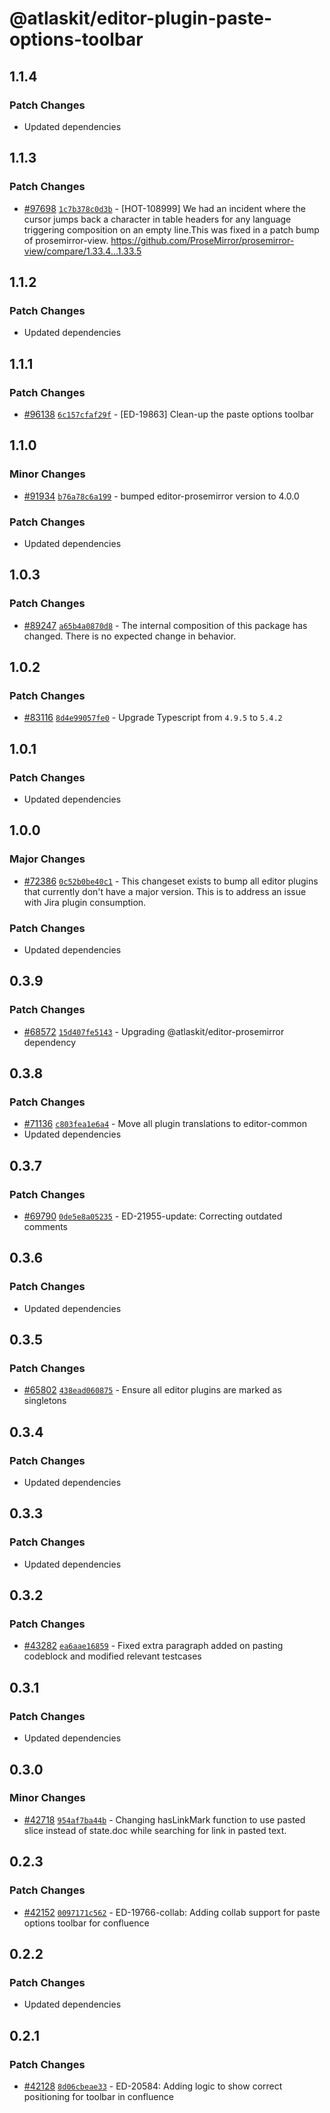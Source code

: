 # @atlaskit/editor-plugin-paste-options-toolbar

## 1.1.4

### Patch Changes

-   Updated dependencies

## 1.1.3

### Patch Changes

-   [#97698](https://stash.atlassian.com/projects/CONFCLOUD/repos/confluence-frontend/pull-requests/97698)
    [`1c7b378c0d3b`](https://stash.atlassian.com/projects/CONFCLOUD/repos/confluence-frontend/commits/1c7b378c0d3b) -
    [HOT-108999] We had an incident where the cursor jumps back a character in table headers for any
    language triggering composition on an empty line.This was fixed in a patch bump of
    prosemirror-view. https://github.com/ProseMirror/prosemirror-view/compare/1.33.4...1.33.5

## 1.1.2

### Patch Changes

-   Updated dependencies

## 1.1.1

### Patch Changes

-   [#96138](https://stash.atlassian.com/projects/CONFCLOUD/repos/confluence-frontend/pull-requests/96138)
    [`6c157cfaf29f`](https://stash.atlassian.com/projects/CONFCLOUD/repos/confluence-frontend/commits/6c157cfaf29f) -
    [ED-19863] Clean-up the paste options toolbar

## 1.1.0

### Minor Changes

-   [#91934](https://stash.atlassian.com/projects/CONFCLOUD/repos/confluence-frontend/pull-requests/91934)
    [`b76a78c6a199`](https://stash.atlassian.com/projects/CONFCLOUD/repos/confluence-frontend/commits/b76a78c6a199) -
    bumped editor-prosemirror version to 4.0.0

### Patch Changes

-   Updated dependencies

## 1.0.3

### Patch Changes

-   [#89247](https://stash.atlassian.com/projects/CONFCLOUD/repos/confluence-frontend/pull-requests/89247)
    [`a65b4a0870d8`](https://stash.atlassian.com/projects/CONFCLOUD/repos/confluence-frontend/commits/a65b4a0870d8) -
    The internal composition of this package has changed. There is no expected change in behavior.

## 1.0.2

### Patch Changes

-   [#83116](https://stash.atlassian.com/projects/CONFCLOUD/repos/confluence-frontend/pull-requests/83116)
    [`8d4e99057fe0`](https://stash.atlassian.com/projects/CONFCLOUD/repos/confluence-frontend/commits/8d4e99057fe0) -
    Upgrade Typescript from `4.9.5` to `5.4.2`

## 1.0.1

### Patch Changes

-   Updated dependencies

## 1.0.0

### Major Changes

-   [#72386](https://stash.atlassian.com/projects/CONFCLOUD/repos/confluence-frontend/pull-requests/72386)
    [`0c52b0be40c1`](https://stash.atlassian.com/projects/CONFCLOUD/repos/confluence-frontend/commits/0c52b0be40c1) -
    This changeset exists to bump all editor plugins that currently don't have a major version. This
    is to address an issue with Jira plugin consumption.

### Patch Changes

-   Updated dependencies

## 0.3.9

### Patch Changes

-   [#68572](https://stash.atlassian.com/projects/CONFCLOUD/repos/confluence-frontend/pull-requests/68572)
    [`15d407fe5143`](https://stash.atlassian.com/projects/CONFCLOUD/repos/confluence-frontend/commits/15d407fe5143) -
    Upgrading @atlaskit/editor-prosemirror dependency

## 0.3.8

### Patch Changes

-   [#71136](https://stash.atlassian.com/projects/CONFCLOUD/repos/confluence-frontend/pull-requests/71136)
    [`c803fea1e6a4`](https://stash.atlassian.com/projects/CONFCLOUD/repos/confluence-frontend/commits/c803fea1e6a4) -
    Move all plugin translations to editor-common
-   Updated dependencies

## 0.3.7

### Patch Changes

-   [#69790](https://stash.atlassian.com/projects/CONFCLOUD/repos/confluence-frontend/pull-requests/69790)
    [`0de5e8a05235`](https://stash.atlassian.com/projects/CONFCLOUD/repos/confluence-frontend/commits/0de5e8a05235) -
    ED-21955-update: Correcting outdated comments

## 0.3.6

### Patch Changes

-   Updated dependencies

## 0.3.5

### Patch Changes

-   [#65802](https://stash.atlassian.com/projects/CONFCLOUD/repos/confluence-frontend/pull-requests/65802)
    [`438ead060875`](https://stash.atlassian.com/projects/CONFCLOUD/repos/confluence-frontend/commits/438ead060875) -
    Ensure all editor plugins are marked as singletons

## 0.3.4

### Patch Changes

-   Updated dependencies

## 0.3.3

### Patch Changes

-   Updated dependencies

## 0.3.2

### Patch Changes

-   [#43282](https://bitbucket.org/atlassian/atlassian-frontend/pull-requests/43282)
    [`ea6aae16859`](https://bitbucket.org/atlassian/atlassian-frontend/commits/ea6aae16859) - Fixed
    extra paragraph added on pasting codeblock and modified relevant testcases

## 0.3.1

### Patch Changes

-   Updated dependencies

## 0.3.0

### Minor Changes

-   [#42718](https://bitbucket.org/atlassian/atlassian-frontend/pull-requests/42718)
    [`954af7ba44b`](https://bitbucket.org/atlassian/atlassian-frontend/commits/954af7ba44b) -
    Changing hasLinkMark function to use pasted slice instead of state.doc while searching for link
    in pasted text.

## 0.2.3

### Patch Changes

-   [#42152](https://bitbucket.org/atlassian/atlassian-frontend/pull-requests/42152)
    [`0097171c562`](https://bitbucket.org/atlassian/atlassian-frontend/commits/0097171c562) -
    ED-19766-collab: Adding collab support for paste options toolbar for confluence

## 0.2.2

### Patch Changes

-   Updated dependencies

## 0.2.1

### Patch Changes

-   [#42128](https://bitbucket.org/atlassian/atlassian-frontend/pull-requests/42128)
    [`8d06cbeae33`](https://bitbucket.org/atlassian/atlassian-frontend/commits/8d06cbeae33) -
    ED-20584: Adding logic to show correct positioning for toolbar in confluence
